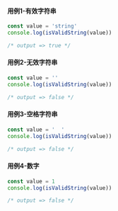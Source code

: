 #### 用例1-有效字符串

```typescript
const value = 'string'
console.log(isValidString(value))

/* output => true */
```

#### 用例2-无效字符串

```typescript
const value = ''
console.log(isValidString(value))

/* output => false */
```

#### 用例3-空格字符串

```typescript
const value = '  '
console.log(isValidString(value))

/* output => false */
```

#### 用例4-数字

```typescript
const value = 1
console.log(isValidString(value))

/* output => false */
```

